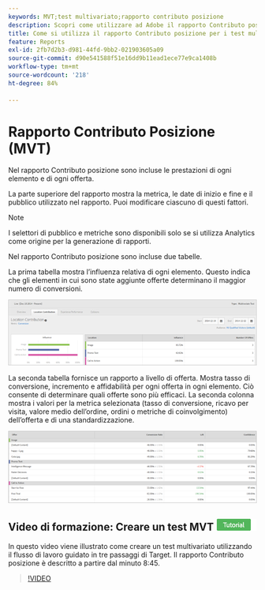 ```yaml
---
keywords: MVT;test multivariato;rapporto contributo posizione
description: Scopri come utilizzare ad Adobe il rapporto Contributo posizione [!DNL Target] Attività di targeting delle esperienze che mostrano le prestazioni di ogni elemento e di ogni offerta.
title: Come si utilizza il rapporto Contributo posizione per i test multivariati?
feature: Reports
exl-id: 2fb7d2b3-d981-44fd-9bb2-021903605a09
source-git-commit: d90e541588f51e16dd9b11ead1ece77e9ca1408b
workflow-type: tm+mt
source-wordcount: '218'
ht-degree: 84%

---
```


# Rapporto Contributo Posizione (MVT)

Nel rapporto Contributo posizione sono incluse le prestazioni di ogni elemento e di ogni offerta.

La parte superiore del rapporto mostra la metrica, le date di inizio e fine e il pubblico utilizzato nel rapporto. Puoi modificare ciascuno di questi fattori.

>[!NOTE]
>
>I selettori di pubblico e metriche sono disponibili solo se si utilizza Analytics come origine per la generazione di rapporti.

Nel rapporto Contributo posizione sono incluse due tabelle.

La prima tabella mostra l’influenza relativa di ogni elemento. Questo indica che gli elementi in cui sono state aggiunte offerte determinano il maggior numero di conversioni.

![](/help/main/c-reports/assets/locationcontributiontop.png)

La seconda tabella fornisce un rapporto a livello di offerta. Mostra tasso di conversione, incremento e affidabilità per ogni offerta in ogni elemento. Ciò consente di determinare quali offerte sono più efficaci. La seconda colonna mostra i valori per la metrica selezionata (tasso di conversione, ricavo per visita, valore medio dell’ordine, ordini o metriche di coinvolgimento) dell’offerta e di una standardizzazione.

![](/help/main/c-reports/assets/locationcontributionbottom.png)

## Video di formazione: Creare un test MVT ![Icona Tutorial](/help/main/assets/tutorial.png)

In questo video viene illustrato come creare un test multivariato utilizzando il flusso di lavoro guidato in tre passaggi di Target. Il rapporto Contributo posizione è descritto a partire dal minuto 8:45.

>[!VIDEO](https://video.tv.adobe.com/v/17395)
